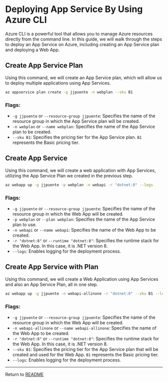 # Deploying App Service By Using Azure CLI
Azure CLI is a powerful tool that allows you to manage Azure resources directly from the command line. In this guide, we will walk through the steps to deploy an App Service on Azure, including creating an App Service plan and deploying a Web App.

## Create App Service Plan
Using this command, we will create an App Service plan, which will allow us to deploy multiple applications using App Services.

```sh
az appservice plan create -g jjpuente -n webplan --sku B1
```

### Flags:
- `-g jjpuente` or `--resource-group jjpuente`: Specifies the name of the resource group in which the App Service plan will be created.
- `-n webplan` or `--name webplan`: Specifies the name of the App Service plan to be created.
- `--sku B1`: Specifies the pricing tier for the App Service plan. `B1` represents the Basic pricing tier.

## Create App Service
Using this command, we will create a web application with App Services, utilizing the App Service Plan we created in the previous step.

```sh
az webapp up -g jjpuente -p webplan -n webapi -r "dotnet:8" --logs
```

### Flags:
- `-g jjpuente` or `--resource-group jjpuente`: Specifies the name of the resource group in which the Web App will be created.
- `-p webplan` or `--plan webplan`: Specifies the name of the App Service plan to use.
- `-n webapi` or `--name webapi`: Specifies the name of the Web App to be created.
- `-r "dotnet:8"` or `--runtime "dotnet:8"`: Specifies the runtime stack for the Web App. In this case, it is .NET version 8.
- `--logs`: Enables logging for the deployment process.

## Create App Service with Plan
Using this command, we will create a Web Application using App Services and also an App Service Plan, all in one step.

```sh
az webapp up -g jjpuente -n webapi-allinone -r "dotnet:8" --sku B1 --logs
```

### Flags:
- `-g jjpuente` or `--resource-group jjpuente`: Specifies the name of the resource group in which the Web App will be created.
- `-n webapi-allinone` or `--name webapi-allinone`: Specifies the name of the Web App to be created.
- `-r "dotnet:8"` or `--runtime "dotnet:8"`: Specifies the runtime stack for the Web App. In this case, it is .NET version 8.
- `--sku B1`: Specifies the pricing tier for the App Service plan that will be created and used for the Web App. `B1` represents the Basic pricing tier.
- `--logs`: Enables logging for the deployment process.

---

Return to [README](../README.md)